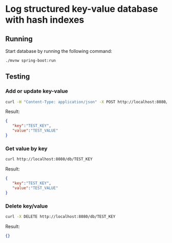 # Log structured key-value database with hash indexes

## Running ##
Start database by running the following command:
```bash
./mvnw spring-boot:run
```

## Testing ##

### Add or update key-value ###
```bash
curl -H "Content-Type: application/json" -X POST http://localhost:8080/db --data '{ "key":"TEST_KEY", "value":"TEST_VALUE" }'
```
Result:
```json
{  
   "key":"TEST_KEY",
   "value":"TEST_VALUE"
}
```

### Get value by key ###
```bash
curl http://localhost:8080/db/TEST_KEY
```
Result:
```json
{  
   "key":"TEST_KEY",
   "value":"TEST_VALUE"
}
```

### Delete key/value ###
```bash
curl -X DELETE http://localhost:8080/db/TEST_KEY
```
Result:
```json
{}
```